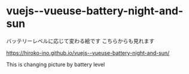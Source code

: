 # vuejs--vueuse-battery-night-and-sun

バッテリーレベルに応じて変わる絵です
こちらからも見れます

https://hiroko-ino.github.io/vuejs--vueuse-battery-night-and-sun/

This is changing picture by battery level